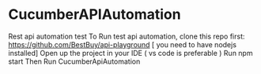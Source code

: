 # CucumberAPIAutomation
Rest api automation test
To Run test api automation, clone this repo first:
https://github.com/BestBuy/api-playground [ you need to have nodejs installed] 
Open up the project in your IDE ( vs code is preferable )
Run npm start
Then Run CucumberApiAutomation

